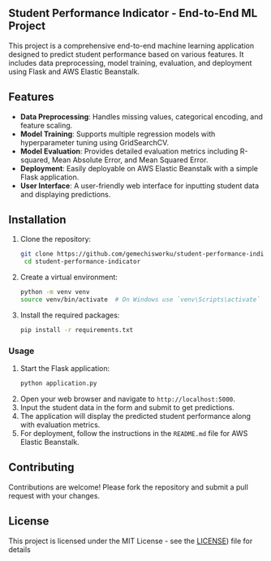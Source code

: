 ## Student Performance Indicator - End-to-End ML Project
This project is a comprehensive end-to-end machine learning application designed to predict student performance based on various features.
It includes data preprocessing, model training, evaluation, and deployment using Flask and AWS Elastic Beanstalk.
## Features
- **Data Preprocessing**: Handles missing values, categorical encoding, and feature scaling.
- **Model Training**: Supports multiple regression models with hyperparameter tuning using GridSearchCV.
- **Model Evaluation**: Provides detailed evaluation metrics including R-squared, Mean Absolute Error, and Mean Squared Error.
- **Deployment**: Easily deployable on AWS Elastic Beanstalk with a simple Flask application.
- **User Interface**: A user-friendly web interface for inputting student data and displaying predictions.
## Installation
1. Clone the repository:
   ```bash
   git clone https://github.com/gemechisworku/student-performance-indicator.git
    cd student-performance-indicator
    ```
2. Create a virtual environment:
    ```bash
    python -m venv venv
    source venv/bin/activate  # On Windows use `venv\Scripts\activate`
    ```
3. Install the required packages:
    ```bash
    pip install -r requirements.txt
    ```
### Usage
1. Start the Flask application:
   ```bash
   python application.py
   ```
2. Open your web browser and navigate to `http://localhost:5000`.
3. Input the student data in the form and submit to get predictions.
4. The application will display the predicted student performance along with evaluation metrics.
5. For deployment, follow the instructions in the `README.md` file for AWS Elastic Beanstalk.
## Contributing
Contributions are welcome! Please fork the repository and submit a pull request with your changes.
## License
This project is licensed under the MIT License - see the [LICENSE](LICENSE)) file for details
